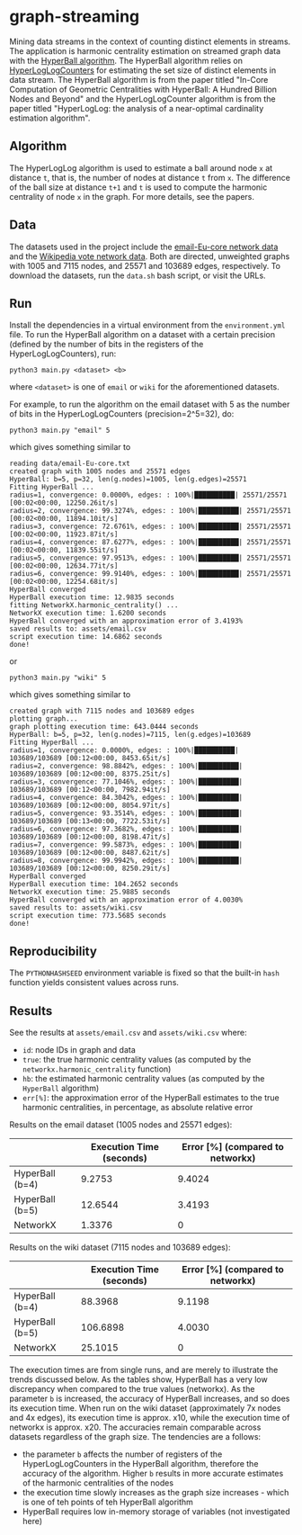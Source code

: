 # graph-streaming

Mining data streams in the context of counting distinct elements in streams. The application is harmonic centrality estimation on streamed graph data with the [HyperBall algorithm](https://arxiv.org/pdf/1308.2144v2.pdf).
The HyperBall algorithm relies on [HyperLogLogCounters](http://algo.inria.fr/flajolet/Publications/FlFuGaMe07.pdf) for estimating the set size of distinct elements in data stream.
The HyperBall algorithm is from the paper titled "In-Core Computation of Geometric Centralities with HyperBall: A Hundred Billion Nodes and Beyond" and the HyperLogLogCounter algorithm is from the paper titled "HyperLogLog: the analysis of a near-optimal cardinality estimation algorithm".

## Algorithm

The HyperLogLog algorithm is used to estimate a ball around node ```x``` at distance ```t```, that is, the number of nodes at distance ```t``` from ```x```. The difference of the ball size at distance ```t+1``` and ```t``` is used to compute the harmonic centrality of node ```x``` in the graph.
For more details, see the papers.

## Data

The datasets used in the project include the [email-Eu-core network data](http://snap.stanford.edu/data/email-Eu-core.html) and the [Wikipedia vote network data](http://snap.stanford.edu/data/wiki-Vote.html). Both are directed, unweighted graphs with 1005 and 7115 nodes, and 25571 and 103689 edges, respectively.
To download the datasets, run the ```data.sh``` bash script, or visit the URLs.

## Run

Install the dependencies in a virtual environment from the ```environment.yml``` file.
To run the HyperBall algorithm on a dataset with a certain precision (defined by the number of bits in the registers of the HyperLogLogCounters), run:

```
python3 main.py <dataset> <b>
```

where ```<dataset>``` is one of ```email``` or ```wiki``` for the aforementioned datasets. 

For example, to run the algorithm on the email dataset with 5 as the number of bits in the HyperLogLogCounters (precision=2^5=32), do:
```
python3 main.py "email" 5
```

which gives something similar to
```
reading data/email-Eu-core.txt
created graph with 1005 nodes and 25571 edges
HyperBall: b=5, p=32, len(g.nodes)=1005, len(g.edges)=25571
Fitting HyperBall ...
radius=1, convergence: 0.0000%, edges: : 100%|██████████| 25571/25571 [00:02<00:00, 12250.26it/s]                                                                                                          
radius=2, convergence: 99.3274%, edges: : 100%|██████████| 25571/25571 [00:02<00:00, 11894.10it/s]                                                                                                         
radius=3, convergence: 72.6761%, edges: : 100%|██████████| 25571/25571 [00:02<00:00, 11923.87it/s]                                                                                                         
radius=4, convergence: 87.6277%, edges: : 100%|██████████| 25571/25571 [00:02<00:00, 11839.55it/s]                                                                                                         
radius=5, convergence: 97.9513%, edges: : 100%|██████████| 25571/25571 [00:02<00:00, 12634.77it/s]                                                                                                         
radius=6, convergence: 99.9140%, edges: : 100%|██████████| 25571/25571 [00:02<00:00, 12254.68it/s]                                                                                                         
HyperBall converged
HyperBall execution time: 12.9835 seconds
fitting NetworkX.harmonic_centrality() ...
NetworkX execution time: 1.6200 seconds
HyperBall converged with an approximation error of 3.4193%
saved results to: assets/email.csv
script execution time: 14.6862 seconds
done!
```

or 

```
python3 main.py "wiki" 5
```

which gives something similar to
```
created graph with 7115 nodes and 103689 edges
plotting graph...
graph plotting execution time: 643.0444 seconds
HyperBall: b=5, p=32, len(g.nodes)=7115, len(g.edges)=103689
Fitting HyperBall ...
radius=1, convergence: 0.0000%, edges: : 100%|██████████| 103689/103689 [00:12<00:00, 8453.65it/s]                                                                                                         
radius=2, convergence: 98.8842%, edges: : 100%|██████████| 103689/103689 [00:12<00:00, 8375.25it/s]                                                                                                        
radius=3, convergence: 77.1046%, edges: : 100%|██████████| 103689/103689 [00:12<00:00, 7982.94it/s]                                                                                                        
radius=4, convergence: 84.3042%, edges: : 100%|██████████| 103689/103689 [00:12<00:00, 8054.97it/s]                                                                                                        
radius=5, convergence: 93.3514%, edges: : 100%|██████████| 103689/103689 [00:13<00:00, 7722.53it/s]                                                                                                        
radius=6, convergence: 97.3682%, edges: : 100%|██████████| 103689/103689 [00:12<00:00, 8198.47it/s]                                                                                                        
radius=7, convergence: 99.5873%, edges: : 100%|██████████| 103689/103689 [00:12<00:00, 8487.62it/s]                                                                                                        
radius=8, convergence: 99.9942%, edges: : 100%|██████████| 103689/103689 [00:12<00:00, 8250.29it/s]                                                                                                        
HyperBall converged
HyperBall execution time: 104.2652 seconds
NetworkX execution time: 25.9885 seconds
HyperBall converged with an approximation error of 4.0030%
saved results to: assets/wiki.csv
script execution time: 773.5685 seconds
done!
```

## Reproducibility

The ```PYTHONHASHSEED``` environment variable is fixed so that the built-in ```hash``` function yields consistent values across runs.


## Results

See the results at ```assets/email.csv``` and ```assets/wiki.csv``` where:
- ```id```: node IDs in graph and data
- ```true```: the true harmonic centrality values (as computed by the ```networkx.harmonic_centrality``` function)
- ```hb```: the estimated harmonic centrality values (as computed by the ```HyperBall``` algorithm)
- ```err[%]```: the approximation error of the HyperBall estimates to the true harmonic centralities, in percentage, as absolute relative error

Results on the email dataset (1005 nodes and 25571 edges):

|  | Execution Time (seconds) | Error [%] (compared to networkx)| 
| ----------- | ----------- | ----------- |
| HyperBall (b=4) | 9.2753 | 9.4024 |
| HyperBall (b=5) | 12.6544 | 3.4193 |
| NetworkX | 1.3376 | 0 |

Results on the wiki dataset (7115 nodes and 103689 edges):

|  | Execution Time (seconds) | Error [%] (compared to networkx)| 
| ----------- | ----------- | ----------- |
| HyperBall (b=4) | 88.3968 | 9.1198 |
| HyperBall (b=5) | 106.6898 | 4.0030 |
| NetworkX | 25.1015 | 0 |

The execution times are from single runs, and are merely to illustrate the trends discussed below.
As the tables show, HyperBall has a very low discrepancy when compared to the true values (networkx). As the parameter ```b``` is increased, the accuracy of HyperBall increases, and so does its execution time.
When run on the wiki dataset (approximately 7x nodes and 4x edges), its execution time is approx. x10, while the execution time of networkx is approx. x20. The accuracies remain comparable across datasets regardless of the graph size.
The tendencies are a follows:
- the parameter ```b``` affects the number of registers of the HyperLogLogCounters in the HyperBall algorithm, therefore the accuracy of the algorithm. Higher ```b``` results in more accurate estimates of the harmonic centralities of the nodes
- the execution time slowly increases as the graph size increases - which is one of teh points of teh HyperBall algorithm
- HyperBall requires low in-memory storage of variables (not investigated here)

